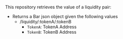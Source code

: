 This repository retrieves the value of a liquidity pair:
- Returns a Bar json object given the following values
    - /liquidity/:tokenA/:tokenB
        - `TokenA`: TokenA Address
        - `TokenB`: TokenB Address
